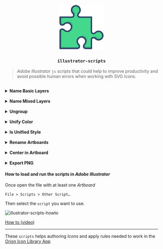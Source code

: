 <p align="center">
  <img alt="illustrator-scripts" title="illustrator-scripts" src="icon.svg" width="150"> 
</p>

<h3 align="center">
  <code>illustrator-scripts</code>
</h3>

> _Adobe Illustrator_ `js` scripts that could help to improve productivity
> and avoid possible human errors when working with SVG Icons.

<br/>

<details>
  <summary><b>Name Basic Layers</b></summary>
  <h4>Loop into each <i>Artboard</i> and set a name on each <code>path</code> with color.</h4>

Sets a progressive _Layer_ name (default _layerX_ where `x` is a progressive number) depending on the `fillColor` or `strokeColor` (if it is a stroked or filled `path`). In case an element in the same _Artboard_ has the same _color_, the same _Layer_ name will be stored in memory.

**important note**: this `script` is intended to **be used only when** there is an _unified_ style in the _Artboard_, that is: **all paths are stroke or all paths are filled, not mixed**. Use [is-unified script](is-unified.js) to check if all _Artboards_ respect this rule.

[name-basic-layers.js](name-basic-layers.js)

</details>

<br/>

<details>
  <summary><b>Name Mixed Layers</b></summary>
  <h4>Loop into each <i>Artboard</i> and set a name on each <code>path</code> that has <code>stroke</code>, <code>transparency</code> and <code>color</code>.

Works similarly as `name-basic-layers.js` but with more features for situations where there are _combined styles_ in each _Artboard_.</h4>

Sets a name for each _layer_ that is `stroked` (default name: `stroke`), another name for each _layer_ or _group_ with `transparency` less than `100%`, and the progressive names for each `filled` layer.

Note that the result in each _Artboard_ will respect this rules:

- each `stroked path` will be named as **stroke** (default)
- each `filled path` or `group` with `transparency` will be named as **opacity** (default) <sup>\*</sup>
- each `filled path` without `transparency` will be named progressively like **layer1** and so on (default) and assign the same name for the same color _layer_ <sup>\*</sup>

<sup>\*</sup> <small>`filled paths` inside a `group` with `transparency` won't receive any name </small>

**important note**: this `script` may not work in some situations and is only intended to solve specific needs as described above.

[name-color-layers.js](name-color-layers.js)

</details>

<br/>

<details>
  <summary><b>Ungroup</b></summary>

Due to an _Illustrator_ bug when exporting named _layers_ in nested `groups`, which in some cases do not receive its related property, this `script` ungroups everything but the `transparency` group (which are normally named before).

[ungroup.js](ungroup.js)

</details>

<br />

<details>
  <summary><b>Unify Color</b></summary>

Once all desired _layers_ are named, it is sometimes useful to set all `paths` in one given _color_. As in the other `scripts`, this will set the `strokeColor` or `fillColor` depending on the `path`.

[unifyColor.js](unifyColor.js)

</details>

<br />

<details>
  <summary><b>Is Unified Style</b></summary>

Checks if each _Artboard_ has `paths` with strictly the same style (`filled` or `stroked`). The `script` breaks as soon as it finds a _mixed Artboard_ and tell which one it is (it also remains selected, making it easy to fix).

[is-unified.js](is-unified.js)

</details>

<br />

<details>
  <summary><b>Rename Artboards</b></summary>

Loop into each _Artboard_ and rename it with a `String` provided plus the _Artboard_ number as a suffix.

[rename-artborard.js](rename-artborard.js)

</details>

<br />

<details>
  <summary><b>Center in Artboard</b></summary>

Loop into each _Artboard_ and center its content. To guarantee the relative positions of its `paths`, the `script` group the content before centering it.

[center-in-artboard.js](center-in-artboard.js)

</details>

<br />

<details>
  <summary><b>Export PNG</b></summary>

Loop into each _Artboard_ and exports as a `.png` file in _1x_, _2x_ and _3x_ resolution, organized in different folders. Filename will be the `String` provided followed by the _Artboard_ name.

[export-png.js](export-png.js)

</details>

#### How to load and run the scripts in _Adobe Illustrator_

Once open the file with at least one _Artboard_

```
File > Scripts > Other Script…
```

Then select the `script` you want to use.

![illustrator-scripts-howto](howto.gif)

[How to (video)](howto.mp4)

---

These `scripts` helps authoring _Icons_ and apply rules needed to work in the [Orion Icon Library App](https://orioniconlibrary.com/app)
